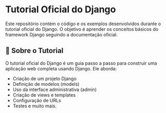 # Tutorial Oficial do Django

Este repositório contém o código e os exemplos desenvolvidos durante o tutorial oficial do Django. O objetivo é aprender os conceitos básicos do framework Django seguindo a documentação oficial.

## 📌 Sobre o Tutorial

O tutorial oficial do Django é um guia passo a passo para construir uma aplicação web completa usando Django. Ele aborda:

- Criação de um projeto Django
- Definição de modelos (models)
- Uso da interface administrativa (admin)
- Criação de views e templates
- Configuração de URLs
- Testes e muito mais.
